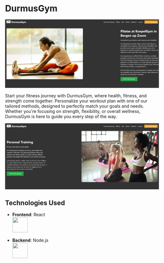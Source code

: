 # DurmusGym

![DurmusGym Logo](client/public/pilates.png)

Start your fitness journey with DurmusGym, where health, fitness, and strength come together. Personalize your workout plan with one of our tailored methods, designed to perfectly match your goals and needs. Whether you're focusing on strength, flexibility, or overall wellness, DurmusGym is here to guide you every step of the way.

![Personal Training](client/public/personaltraining.png)

## Technologies Used
- **Frontend**: React  
  <img src="https://upload.wikimedia.org/wikipedia/commons/a/a7/React-icon.svg" width="50" height="50" />

- **Backend**: Node.js  
  <img src="https://cdn.jsdelivr.net/gh/devicons/devicon/icons/nodejs/nodejs-original.svg" width="50" height="50" />
